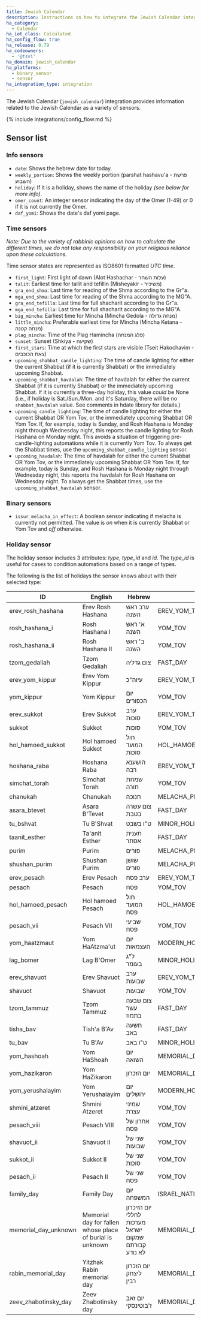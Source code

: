 ```yaml
---
title: Jewish Calendar
description: Instructions on how to integrate the Jewish Calendar integration within Home Assistant.
ha_category:
  - Calendar
ha_iot_class: Calculated
ha_config_flow: true
ha_release: 0.79
ha_codeowners:
  - '@tsvi'
ha_domain: jewish_calendar
ha_platforms:
  - binary_sensor
  - sensor
ha_integration_type: integration
---
```


The Jewish Calendar (`jewish_calendar`) integration provides information related to the Jewish Calendar as a variety of sensors.

{% include integrations/config_flow.md %}

## Sensor list

### Info sensors

- `date`: Shows the hebrew date for today.
- `weekly_portion`: Shows the weekly portion (parshat hashavu'a - פרשת השבוע)
- `holiday`: If it is a holiday, shows the name of the holiday *(see below for more info)*.
- `omer_count`: An integer sensor indicating the day of the Omer (1-49) or 0 if it is not currently the Omer.
- `daf_yomi`: Shows the date's daf yomi page.

### Time sensors

*Note: Due to the variety of rabbinic opinions on how to calculate the different times, we do not take any responsibility on your religious reliance upon these calculations.*

Time sensor states are represented as ISO8601 formatted *UTC time*.

- `first_light`: First light of dawn (Alot Hashachar - עלות השחר)
- `talit`: Earliest time for tallit and tefillin (Misheyakir - משיכיר)
- `gra_end_shma`: Last time for reading of the Shma according to the Gr"a.
- `mga_end_shma`: Last time for reading of the Shma according to the MG"A.
- `gra_end_tefilla`: Last time for full shacharit according to the Gr"a.
- `mga_end_tefilla`: Last time for full shacharit according to the MG"A.
- `big_mincha`: Earliest time for Mincha (Mincha Gedola - מנחה גדולה)
- `little_mincha`: Preferable earliest time for Mincha (Mincha Ketana - מנחה קטנה)
- `plag_mincha`: Time of the Plag Hamincha (פלג המנחה)
- `sunset`: Sunset (Shkiya - שקיעה)
- `first_stars`: Time at which the first stars are visible (Tseit Hakochavim - צאת הכוכבים)
- `upcoming_shabbat_candle_lighting`: The time of candle lighting for either the current Shabbat (if it is currently Shabbat) or the immediately upcoming Shabbat.
- `upcoming_shabbat_havdalah`: The time of havdalah for either the current Shabbat (if it is currently Shabbat) or the immediately upcoming Shabbat. If it is currently a three-day holiday, this value *could* be None (i.e., if holiday is Sat./Sun./Mon. and it's Saturday, there will be no `shabbat_havdalah` value. See comments in hdate library for details.)
- `upcoming_candle_lighting`: The time of candle lighting for either the current Shabbat OR Yom Tov, or the immediately upcoming Shabbat OR Yom Tov. If, for example, today is Sunday, and Rosh Hashana is Monday night through Wednesday night, this reports the candle lighting for Rosh Hashana on Monday night. This avoids a situation of triggering pre-candle-lighting automations while it is currently Yom Tov. To always get the Shabbat times, use the `upcoming_shabbat_candle_lighting` sensor.
- `upcoming_havdalah`: The time of havdalah for either the current Shabbat OR Yom Tov, or the immediately upcoming Shabbat OR Yom Tov. If, for example, today is Sunday, and Rosh Hashana is Monday night through Wednesday night, this reports the havdalah for Rosh Hashana on Wednesday night. To always get the Shabbat times, use the `upcoming_shabbat_havdalah` sensor.

### Binary sensors

- `issur_melacha_in_effect`: A boolean sensor indicating if melacha is currently not permitted. The value is _on_ when it is currently Shabbat or Yom Tov and _off_ otherwise.

### Holiday sensor

The holiday sensor includes 3 attributes: *type*, *type_id* and *id*.
The *type_id* is useful for cases to condition automations based on a range of types.

The following is the list of holidays the sensor knows about with their selected type:

| ID                   | English                    | Hebrew                | Type                      | Type_ID |
|----------------------|----------------------------|-----------------------|---------------------------|:-------:|
| erev_rosh_hashana    | Erev Rosh Hashana          | ערב ראש השנה          | EREV_YOM_TOV              | 2       |
| rosh_hashana_i       | Rosh Hashana I             | א' ראש השנה           | YOM_TOV                   | 1       |
| rosh_hashana_ii      | Rosh Hashana II            | ב' ראש השנה           | YOM_TOV                   | 1       |
| tzom_gedaliah        | Tzom Gedaliah              | צום גדליה             | FAST_DAY                  | 5       |
| erev_yom_kippur      | Erev Yom Kippur            | עיוה"כ                | EREV_YOM_TOV              | 2       |
| yom_kippur           | Yom Kippur                 | יום הכפורים           | YOM_TOV                   | 1       |
| erev_sukkot          | Erev Sukkot                | ערב סוכות             | EREV_YOM_TOV              | 2       |
| sukkot               | Sukkot                     | סוכות                 | YOM_TOV                   | 1       |
| hol_hamoed_sukkot    | Hol hamoed Sukkot          | חול המועד סוכות       | HOL_HAMOED                | 3       |
| hoshana_raba         | Hoshana Raba               | הושענא רבה            | EREV_YOM_TOV              | 2       |
| simchat_torah        | Simchat Torah              | שמחת תורה             | YOM_TOV                   | 1       |
| chanukah             | Chanukah                   | חנוכה                 | MELACHA_PERMITTED_HOLIDAY | 4       |
| asara_btevet         | Asara B'Tevet              | צום עשרה בטבת         | FAST_DAY                  | 5       |
| tu_bshvat            | Tu B'Shvat                 | ט"ו בשבט              | MINOR_HOLIDAY             | 7       |
| taanit_esther        | Ta'anit Esther             | תענית אסתר            | FAST_DAY                  | 5       |
| purim                | Purim                      | פורים                 | MELACHA_PERMITTED_HOLIDAY | 4       |
| shushan_purim        | Shushan Purim              | שושן פורים            | MELACHA_PERMITTED_HOLIDAY | 4       |
| erev_pesach          | Erev Pesach                | ערב פסח               | EREV_YOM_TOV              | 2       |
| pesach               | Pesach                     | פסח                   | YOM_TOV                   | 1       |
| hol_hamoed_pesach    | Hol hamoed Pesach          | חול המועד פסח         | HOL_HAMOED                | 3       |
| pesach_vii           | Pesach VII                 | שביעי פסח             | YOM_TOV                   | 1       |
| yom_haatzmaut        | Yom HaAtzma'ut             | יום העצמאות           | MODERN_HOLIDAY            | 6       |
| lag_bomer            | Lag B'Omer                 | ל"ג בעומר             | MINOR_HOLIDAY             | 7       |
| erev_shavuot         | Erev Shavuot               | ערב שבועות            | EREV_YOM_TOV              | 2       |
| shavuot              | Shavuot                    | שבועות                | YOM_TOV                   | 1       |
| tzom_tammuz          | Tzom Tammuz                | צום שבעה עשר בתמוז    | FAST_DAY                  | 5       |
| tisha_bav            | Tish'a B'Av                | תשעה באב              | FAST_DAY                  | 5       |
| tu_bav               | Tu B'Av                    | ט"ו באב               | MINOR_HOLIDAY             | 7       |
| yom_hashoah          | Yom HaShoah                | יום השואה             | MEMORIAL_DAY              | 8       |
| yom_hazikaron        | Yom HaZikaron              | יום הזכרון            | MEMORIAL_DAY              | 8       |
| yom_yerushalayim     | Yom Yerushalayim           | יום ירושלים           | MODERN_HOLIDAY            | 6       |
| shmini_atzeret       | Shmini Atzeret             | שמיני עצרת            | YOM_TOV                   | 1       |
| pesach_viii          | Pesach VIII                | אחרון של פסח          | YOM_TOV                   | 1       |
| shavuot_ii           | Shavuot II                 | שני של שבועות         | YOM_TOV                   | 1       |
| sukkot_ii            | Sukkot II                  | שני של סוכות          | YOM_TOV                   | 1       |
| pesach_ii            | Pesach II                  | שני של פסח            | YOM_TOV                   | 1       |
| family_day           | Family Day                 | יום המשפחה            | ISRAEL_NATIONAL_HOLIDAY   | 9       |
| memorial_day_unknown | Memorial day for fallen whose place of burial is unknown | יום הזיכרון לחללי מערכות ישראל שמקום קבורתם לא נודע | MEMORIAL_DAY | 8      |
| rabin_memorial_day   | Yitzhak Rabin memorial day | יום הזכרון ליצחק רבין | MEMORIAL_DAY              | 8       |
| zeev_zhabotinsky_day | Zeev Zhabotinsky day       | יום זאב ז'בוטינסקי    | MEMORIAL_DAY              | 8       |
